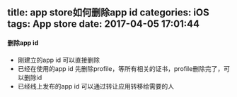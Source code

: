 title: app store如何删除app id
categories: iOS
tags: App store
date: 2017-04-05 17:01:44
---


#### 删除app id
* 刚建立的app id
    可以直接删除
* 已经在使用的app id
    先删除profile，等所有相关的证书，profile删除完了，可以删除id
* 已经线上发布的app id
    可以通过转让应用转移给需要的人
